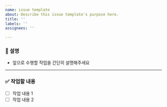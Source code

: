 ```yaml
---
name: issue template
about: Describe this issue template's purpose here.
title: ''
labels: ''
assignees: ''

---
```


### 🙌 설명
- 앞으로 수행할 작업을 간단히 설명해주세요

---

### ✅ 작업할 내용
- [ ] 작업 내용 1
- [ ] 작업 내용 2
